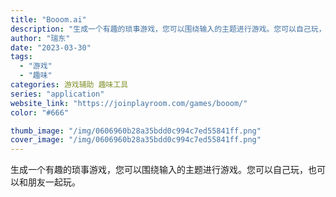 ```yaml
---
title: "Booom.ai"
description: "生成一个有趣的琐事游戏，您可以围绕输入的主题进行游戏。您可以自己玩，也可以和朋友一起玩。 "
author: "瑞东"
date: "2023-03-30"
tags:
  - "游戏"
  - "趣味"
categories: 游戏辅助 趣味工具
series: "application"
website_link: "https://joinplayroom.com/games/booom/"
color: "#666"

thumb_image: "/img/0606960b28a35bdd0c994c7ed55841ff.png"
cover_image: "/img/0606960b28a35bdd0c994c7ed55841ff.png"
---
```


生成一个有趣的琐事游戏，您可以围绕输入的主题进行游戏。您可以自己玩，也可以和朋友一起玩。 